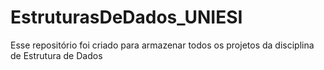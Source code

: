 # EstruturasDeDados_UNIESI
Esse repositório foi criado para armazenar todos os projetos da disciplina de Estrutura de Dados
